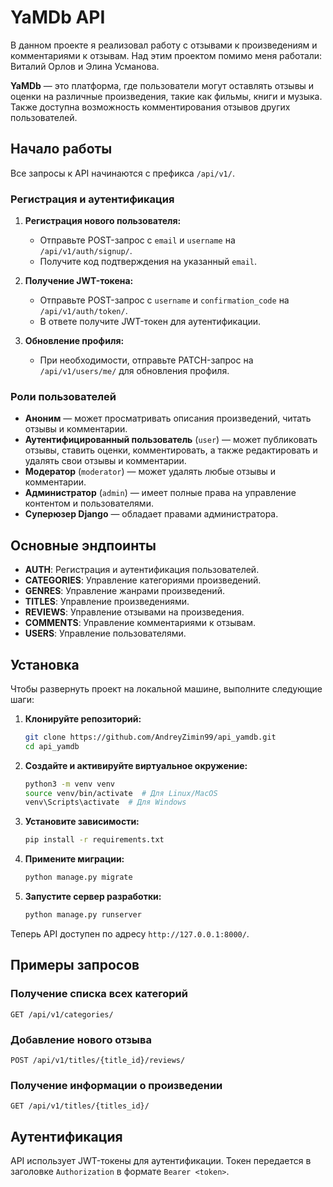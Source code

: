 # YaMDb API

В данном проекте я реализовал работу с отзывами к произведениям и комментариями к отзывам.
Над этим проектом помимо меня работали: Виталий Орлов и Элина Усманова.

**YaMDb** — это платформа, где пользователи могут оставлять отзывы и оценки на различные произведения, такие как фильмы, книги и музыка. Также доступна возможность комментирования отзывов других пользователей.

## Начало работы

Все запросы к API начинаются с префикса `/api/v1/`.

### Регистрация и аутентификация

1. **Регистрация нового пользователя:**
   - Отправьте POST-запрос с `email` и `username` на `/api/v1/auth/signup/`.
   - Получите код подтверждения на указанный `email`.

2. **Получение JWT-токена:**
   - Отправьте POST-запрос с `username` и `confirmation_code` на `/api/v1/auth/token/`.
   - В ответе получите JWT-токен для аутентификации.

3. **Обновление профиля:**
   - При необходимости, отправьте PATCH-запрос на `/api/v1/users/me/` для обновления профиля.

### Роли пользователей

- **Аноним** — может просматривать описания произведений, читать отзывы и комментарии.
- **Аутентифицированный пользователь** (`user`) — может публиковать отзывы, ставить оценки, комментировать, а также редактировать и удалять свои отзывы и комментарии.
- **Модератор** (`moderator`) — может удалять любые отзывы и комментарии.
- **Администратор** (`admin`) — имеет полные права на управление контентом и пользователями.
- **Суперюзер Django** — обладает правами администратора.

## Основные эндпоинты

- **AUTH**: Регистрация и аутентификация пользователей.
- **CATEGORIES**: Управление категориями произведений.
- **GENRES**: Управление жанрами произведений.
- **TITLES**: Управление произведениями.
- **REVIEWS**: Управление отзывами на произведения.
- **COMMENTS**: Управление комментариями к отзывам.
- **USERS**: Управление пользователями.

## Установка

Чтобы развернуть проект на локальной машине, выполните следующие шаги:

1. **Клонируйте репозиторий:**
   ```bash
   git clone https://github.com/AndreyZimin99/api_yamdb.git
   cd api_yamdb
   ```

2. **Создайте и активируйте виртуальное окружение:**
   ```bash
   python3 -m venv venv
   source venv/bin/activate  # Для Linux/MacOS
   venv\Scripts\activate  # Для Windows
   ```

3. **Установите зависимости:**
   ```bash
   pip install -r requirements.txt
   ```

4. **Примените миграции:**
   ```bash
   python manage.py migrate
   ```

5. **Запустите сервер разработки:**
   ```bash
   python manage.py runserver
   ```

Теперь API доступен по адресу `http://127.0.0.1:8000/`.

## Примеры запросов

### Получение списка всех категорий

```http
GET /api/v1/categories/
```

### Добавление нового отзыва

```http
POST /api/v1/titles/{title_id}/reviews/
```

### Получение информации о произведении

```http
GET /api/v1/titles/{titles_id}/
```

## Аутентификация

API использует JWT-токены для аутентификации. Токен передается в заголовке `Authorization` в формате `Bearer <token>`.
